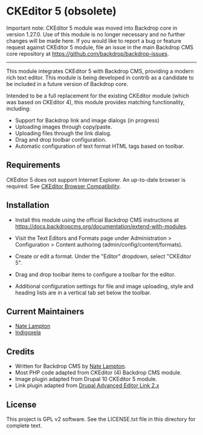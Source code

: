CKEditor 5 (obsolete)
=====================

Important note: CKEditor 5 module was moved into Backdrop core in version
1.27.0. Use of this module is no longer necessary and no further changes will be
made here. If you would like to report a bug or feature request against CKEditor
5 module, file an issue in the main Backdrop CMS core repository at
https://github.com/backdrop/backdrop-issues.

<hr>

This module integrates CKEditor 5 with Backdrop CMS, providing a modern rich
text editor. This module is being developed in contrib as a candidate to be
included in a future version of Backdrop core.

Intended to be a full replacement for the existing CKEditor module (which was
based on CKEditor 4), this module provides matching functionality, including:

* Support for Backdrop link and image dialogs (in progress)
* Uploading images through copy/paste.
* Uploading files through the link dialog.
* Drag and drop toolbar configuration.
* Automatic configuration of text format HTML tags based on toolbar.

Requirements
------------

CKEditor 5 does not support Internet Explorer. An up-to-date browser is
required. See
[CKEditor Browser Compatibility](https://ckeditor.com/docs/ckeditor5/latest/support/browser-compatibility.html).

Installation
------------
- Install this module using the official Backdrop CMS instructions at
  https://docs.backdropcms.org/documentation/extend-with-modules.

- Visit the Text Editors and Formats page under Administration > Configuration >
  Content authoring (admin/config/content/formats).
- Create or edit a format. Under the "Editor" dropdown, select "CKEditor 5".
- Drag and drop toolbar items to configure a toolbar for the editor.
- Additional configuration settings for file and image uploading, style and
  heading lists are in a vertical tab set below the toolbar.

Current Maintainers
-------------------
- [Nate Lampton](https://github.com/quicksketch)
- [Indigoxela](https://github.com/indigoxela)

Credits
-------
- Written for Backdrop CMS by [Nate Lampton](https://github.com/quicksketch).
- Most PHP code adapted from CKEditor (4) Backdrop CMS module.
- Image plugin adapted from Drupal 10 CKEditor 5 module.
- Link plugin adapted from [Drupal Advanced Editor Link 2.x](https://www.drupal.org/project/editor_advanced_link)


License
-------
This project is GPL v2 software.
See the LICENSE.txt file in this directory for complete text.
